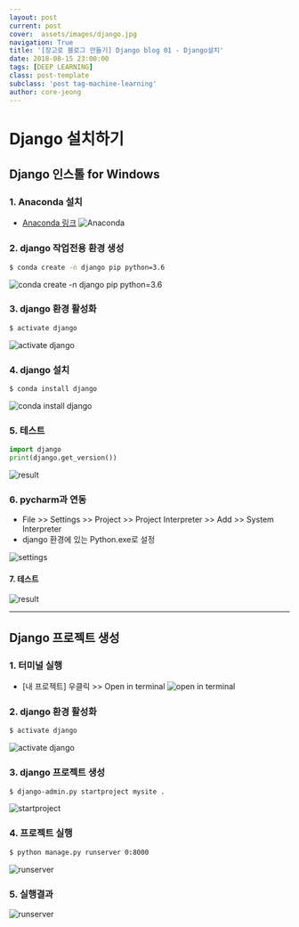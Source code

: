 ```yaml
---
layout: post
current: post
cover:  assets/images/django.jpg
navigation: True
title: '[장고로 블로그 만들기] Django blog 01 - Django설치'
date: 2018-08-15 23:00:00
tags: [DEEP LEARNING]
class: post-template
subclass: 'post tag-machine-learning'
author: core-jeong
---
```


Django 설치하기
===

## Django 인스톨 for Windows
### 1. Anaconda 설치
* [Anaconda 링크](https://www.anaconda.com/download/)
![Anaconda](../assets/images/Django_01/01.png)

### 2. django 작업전용 환경 생성
```bash
$ conda create -n django pip python=3.6
```
![conda create -n django pip python=3.6](../assets/images/Django_01/02.png)

### 3. django 환경 활성화
```bash
$ activate django
```
![activate django](../assets/images/Django_01/03.png)

### 4. django 설치
```bash
$ conda install django
```
![conda install django](../assets/images/Django_01/04.png)

### 5. 테스트
~~~python
import django
print(django.get_version())
~~~
![result](../assets/images/Django_01/05.png)

### 6. pycharm과 연동
* File >> Settings >> Project >> Project Interpreter >> Add >> System Interpreter
* django 환경에 있는 Python.exe로 설정

![settings](../assets/images/Django_01/06.png)
#### 7. 테스트
![result](../assets/images/Django_01/07.png)

***

## Django 프로젝트 생성
### 1. 터미널 실행
* [내 프로젝트] 우클릭 >> Open in terminal
![open in terminal](../assets/images/Django_01/08.png)
### 2. django 환경 활성화
~~~bash
$ activate django
~~~
![activate django](../assets/images/Django_01/09.png)
### 3. django 프로젝트 생성
~~~bash
$ django-admin.py startproject mysite .
~~~
![startproject](../assets/images/Django_01/10.png)
### 4. 프로젝트 실행
~~~bash
$ python manage.py runserver 0:8000
~~~
![runserver](../assets/images/Django_01/11.png)
### 5. 실행결과
![runserver](../assets/images/Django_01/12.png)
